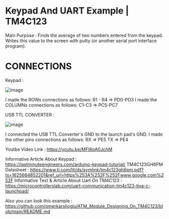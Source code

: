 # Keypad And UART Example | TM4C123

Main Purpose : Finds the average of two numbers entered from the keypad. Writes this value to the screen with putty (or another serial port interface program).

# CONNECTIONS

Keypad :

![image](https://user-images.githubusercontent.com/67158049/124270363-c720b280-db44-11eb-9b63-5868579752fa.png)

I made the ROWs connections as follows:
R1 - R4 => PD0-PD3
I made the COLUMNs connections as follows:
C1-C3 => PC5-PC7

USB TTL CONVERTER :

![image](https://user-images.githubusercontent.com/67158049/124270474-eb7c8f00-db44-11eb-8be3-912f6922c9cb.png)

I connected the USB TTL Converter's GND to
the launch pad's GND.
I made the other pins connections as follows:
RX => PE5
TX => PE4

Youtbe Video Link : https://youtu.be/MFl8qA0JchM

Informative Article About Keypad : https://lastminuteengineers.com/arduino-keypad-tutorial/
TM4C123GH6PM Datasheet  : https://www.ti.com/lit/ds/symlink/tm4c123gh6pm.pdf?ts=1625664852201&ref_url=https%253A%252F%252Fwww.google.com%252F
Informative Text & Article About Uart On TM4C123 : https://microcontrollerslab.com/uart-communication-tm4c123-tiva-c-launchpad/

Also you can look this example : https://github.com/omerkarslioglu/ATM_Module_Designing_On_TM4C123/blob/main/README.md
